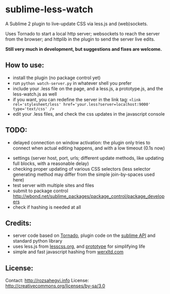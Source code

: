 
sublime-less-watch
==================

A Sublime 2 plugin to live-update CSS via less.js and (web)sockets.

Uses Tornado to start a local http server; websockets to reach the server from the browser; and httplib in the plugin to send the server live edits.

**Still very much in development, but suggestions and fixes are welcome.**

How to use:
-----------
- install the plugin (no package control yet)
- run `python watch-server.py` in whatever shell you prefer
- include your .less file on the page, and a less.js, a prototype.js, and the less-watch.js as well
- if you want, you can redefine the server in the link tag: `<link rel='stylesheet/less' href='your.less?server=localhost:9000' type='text/css' />`
- edit your .less files, and check the css updates in the javascript console

TODO:
-----

+ delayed connection on window activation: the plugin only tries to connect when actual editing happens, and with a low timeout (0.1s now)
- settings (server host, port, urls; different update methods, like updating full blocks, with a reasonable delay)
- checking proper updating of various CSS selectors (less selector generating method may differ from the simple join-by-spaces used here)
- test server with multiple sites and files
- submit to package control <http://wbond.net/sublime_packages/package_control/package_developers>
- check if hashing is needed at all

Credits:
--------

- server code based on [Tornado][1], plugin code on the [sublime API][2] and standard python library
- uses less.js from [lesscss.org][3], and [prototype][4] for simplifying life
- simple and fast javascript hashing from [werxltd.com][5]

License:
--------
Contact: <http://rozsahegyi.info>
License: <http://creativecommons.org/licenses/by-sa/3.0>


  [1]: http://www.tornadoweb.org/
  [2]: http://www.sublimetext.com/docs/2/api_reference.html
  [3]: http://lesscss.org/
  [4]: http://prototypejs.org/
  [5]: http://werxltd.com/wp/2010/05/13/javascript-implementation-of-javas-string-hashcode-method/
